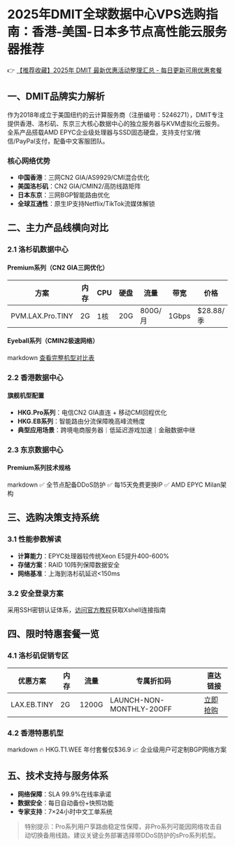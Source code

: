 # 2025年DMIT全球数据中心VPS选购指南：香港-美国-日本多节点高性能云服务器推荐

👉 [【推荐收藏】2025年 DMIT 最新优惠活动整理汇总 - 每日更新可用优惠套餐](https://bit.ly/dmit_coupon)

## 一、DMIT品牌实力解析
作为2018年成立于美国纽约的云计算服务商（注册编号：5246271），DMIT专注提供香港、洛杉矶、东京三大核心数据中心的独立服务器与KVM虚拟化云服务。全系产品搭载AMD EPYC企业级处理器与SSD固态硬盘，支持支付宝/微信/PayPal支付，配备中文客服团队。

### 核心网络优势
- **中国香港**：三网CN2 GIA/AS9929/CMI混合优化
- **美国洛杉矶**：CN2 GIA/CMIN2/高防线路矩阵
- **日本东京**：三网BGP智能路由优化
- **全球互通性**：原生IP支持Netflix/TikTok流媒体解锁

## 二、主力产品线横向对比
### 2.1 洛杉矶数据中心
#### Premium系列（CN2 GIA三网优化）
| 方案        | 内存 | CPU | 硬盘 | 流量   | 带宽  | 价格      |
|-------------|------|-----|------|--------|-------|-----------|
| PVM.LAX.Pro.TINY | 2G  | 1核 | 20G | 800G/月 | 1Gbps | $28.88/季 |

#### Eyeball系列（CMIN2极速网络）
markdown
[查看完整机型对比表](https://bit.ly/dmit_coupon)

### 2.2 香港数据中心
#### 旗舰机型配置
- **HKG.Pro系列**：电信CN2 GIA直连 + 移动CMI回程优化
- **HKG.EB系列**：智能路由分流保障晚高峰流畅度
- **典型应用场景**：跨境电商服务器｜低延迟游戏加速｜金融数据中继

### 2.3 东京数据中心
#### Premium系列技术规格
markdown
✅ 全节点配备DDoS防护
✅ 每15天免费更换IP
✅ AMD EPYC Milan架构

## 三、选购决策支持系统
### 3.1 性能参数解读
- **计算能力**：EPYC处理器较传统Xeon E5提升400-600%
- **存储方案**：RAID 10阵列保障数据安全
- **网络基准**：上海到洛杉矶延迟<150ms

### 3.2 安全登录方案
采用SSH密钥认证体系，[访问官方教程](https://bit.ly/dmit_coupon)获取Xshell连接指南

## 四、限时特惠套餐一览
### 4.1 洛杉矶促销专区
| 优惠方案    | 内存 | 流量   | 专属折扣码                  | 直达链接                  |
|-------------|------|--------|-----------------------------|---------------------------|
| LAX.EB.TINY | 2G  | 1200G | LAUNCH-NON-MONTHLY-20OFF    | [立即抢购](https://bit.ly/dmit_coupon) |

### 4.2 香港特惠机型
markdown
🔥 HKG.T1.WEE 年付套餐仅$36.9
📈 企业级用户可定制BGP网络方案

## 五、技术支持与服务体系
- **网络保障**：SLA 99.9%在线率承诺
- **数据安全**：每日自动备份+快照功能
- **专家支持**：7×24小时中文工单系统

> 特别提示：Pro系列用户享路由稳定性保障，非Pro系列可能因网络攻击自动切换备用线路。建议关键业务部署选择带DDoS防护的sPro系列机型。